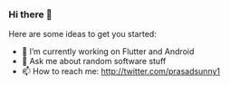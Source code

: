 ### Hi there 👋

<!--
**prasadsunny1/prasadsunny1** is a ✨ _special_ ✨ repository because its `README.md` (this file) appears on your GitHub profile.
-->
Here are some ideas to get you started:

- 🔭 I’m currently working on Flutter and Android
- 💬 Ask me about random software stuff
- 📫 How to reach me: http://twitter.com/prasadsunny1

